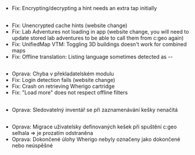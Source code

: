 ##
- Fix: Encrypting/decrypting a hint needs an extra tap initially

##
- Fix: Unencrypted cache hints (website change)
- Fix: Lab Adventures not loading in app (website change, you will need to update stored lab adventures to be able to call them from c:geo again)
- Fix: UnifiedMap VTM: Toggling 3D buildings doesn't work for combined maps
- Fix: Offline translation: Listing language sometimes detected as --

##
- Oprava: Chyba v překladatelském modulu
- Fix: Login detection fails (website change)
- Fix: Crash on retrieving Wherigo cartridge
- Fix: "Load more" does not respect offline filters

##
- Oprava: Sledovatelný inventář se při zaznamenávání kešky nenačítá

##
- Oprava: Migrace uživatelsky definovaných kešek při spuštění c:geo selhala => je prozatím odstraněna
- Oprava: Dokončené úlohy Wherigo nebyly označeny jako dokončené nebo neúspěšné






